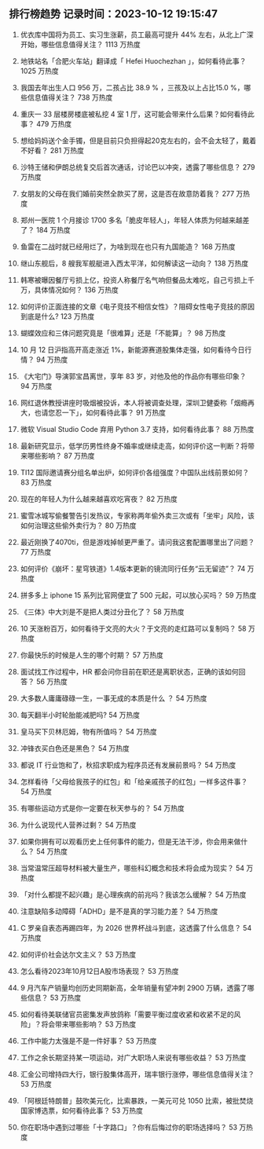
## 排行榜趋势 记录时间：2023-10-12 19:15:47
  
  1. 优衣库中国将为员工、实习生涨薪，员工最高可提升 44% 左右，从北上广深开始，哪些信息值得关注？ 1113 万热度
    
  2. 地铁站名「合肥火车站」翻译成「 Hefei Huochezhan 」，如何看待此事？ 1025 万热度
    
  3. 我国去年出生人口 956 万，二孩占比 38.9 % ，三孩及以上占比15.0 %，哪些信息值得关注？ 738 万热度
    
  4. 重庆一 33 层楼房楼底被私挖 4 室 1 厅，这可能会带来什么后果？如何看待此事？ 479 万热度
    
  5. 想给妈妈送个金手镯，但是目前只负担得起20克左右的，会不会太轻了，戴着不好看？ 281 万热度
    
  6. 沙特王储和伊朗总统复交后首次通话，讨论巴以冲突，透露了哪些信息？ 279 万热度
    
  7. 女朋友的父母在我们婚前突然全款买了房，这是否在故意防着我？ 277 万热度
    
  8. 郑州一医院 1 个月接诊 1700 多名「脆皮年轻人」，年轻人体质为何越来越差了？ 184 万热度
    
  9. 鱼雷在二战时就已经用烂了，为啥到现在也只有九国能造？ 168 万热度
    
  10. 继山东舰后，8 艘我军舰艇进入西太平洋，如何解读这一动向？ 138 万热度
    
  11. 韩寒被曝因餐厅亏损上亿，投资人称餐厅名气响但餐品太难吃，自己亏损上千万，具体情况如何？ 136 万热度
    
  12. 如何评价正面连接的文章《电子竞技不相信女性》？阻碍女性电子竞技的原因到底是什么? 123 万热度
    
  13. 蝴蝶效应和三体问题究竟是「很难算」还是「不能算」？ 98 万热度
    
  14. 10 月 12 日沪指高开高走涨近 1%，新能源赛道股集体走强，如何看待今日行情？ 94 万热度
    
  15. 《大宅门》导演郭宝昌离世，享年 83 岁，对他及他的作品你有哪些印象？ 94 万热度
    
  16. 网红退休教授讲座时吸烟被投诉，本人将被调查处理，深圳卫健委称「烟瘾再大，也请您忍一下」，如何看待此事？ 91 万热度
    
  17. 微软 Visual Studio Code 弃用 Python 3.7 支持，如何看待此事？ 88 万热度
    
  18. 最新研究显示，低学历男性终身不婚率或继续走高，如何评价这一判断？将带来哪些影响？ 87 万热度
    
  19. TI12 国际邀请赛分组名单出炉，如何评价各组强度？中国队出线前景如何？ 83 万热度
    
  20. 现在的年轻人为什么越来越喜欢吃宵夜？ 82 万热度
    
  21. 蜜雪冰城写偷餐警告引发热议，专家称两年偷外卖三次或有「坐牢」风险，该如何治理这些偷外卖行为？ 80 万热度
    
  22. 最近刚换了4070ti，但是游戏掉帧更严重了。请问我这套配置哪里出了问题？ 77 万热度
    
  23. 如何评价《崩坏：星穹铁道》1.4版本更新的镜流同行任务“云无留迹”？ 74 万热度
    
  24. 拼多多上 iphone 15 系列比官网便宜了 500 元起，可以放心买吗？ 59 万热度
    
  25. 《三体》中大刘是不是把人类过分丑化了？ 58 万热度
    
  26. 10 天涨粉百万，如何看待于文亮的大火？于文亮的走红路可以复制吗？ 58 万热度
    
  27. 你最快乐的时候是人生的哪个时期？ 57 万热度
    
  28. 面试找工作过程中，HR 都会问你目前在职还是离职状态，正确的该如何回答？ 56 万热度
    
  29. 大多数人庸庸碌碌一生，一事无成的本质是什么 ？ 54 万热度
    
  30. 每天翻半小时轮胎能减肥吗? 54 万热度
    
  31. 皇马买下贝林厄姆，物有所值吗？ 54 万热度
    
  32. 冲锋衣买白色还是黑色？ 54 万热度
    
  33. 都说 IT 行业饱和了，秋招求职成为程序员还有发展前景吗？ 54 万热度
    
  34. 怎样看待「父母给我孩子的红包」和「给亲戚孩子的红包」一样多这件事？ 54 万热度
    
  35. 有哪些运动方式是你一定要在秋天参与的？ 54 万热度
    
  36. 为什么说现代人营养过剩？ 54 万热度
    
  37. 如果你拥有可以观看历史上任何事件的能力，但是无法干涉，你会用来做什么？ 54 万热度
    
  38. 当常温常压超导材料被大量生产，哪些科幻概念和技术将会成为现实？ 54 万热度
    
  39. 「对什么都提不起兴趣」是心理疾病的前兆吗？我该怎么缓解？ 54 万热度
    
  40. 注意缺陷多动障碍「ADHD」是不是真的学习能力差？ 54 万热度
    
  41. C 罗亲自表态再踢四年，为 2026 世界杯战斗到底，这透露了什么信息？ 54 万热度
    
  42. 如何评价社会达尔文主义？ 53 万热度
    
  43. 怎么看待2023年10月12日A股市场表现？ 53 万热度
    
  44. 9 月汽车产销量均创历史同期新高，全年销量有望冲刺 2900 万辆，透露了哪些信息？ 53 万热度
    
  45. 如何看待美联储官员密集发声放鸽称「需要平衡过度收紧和收紧不足的风险」？将会带来哪些影响？ 53 万热度
    
  46. 工作中能力太强是不是一件好事？ 53 万热度
    
  47. 工作之余长期坚持某一项运动，对广大职场人来说有哪些收益？ 53 万热度
    
  48. 汇金公司增持四大行，银行股集体高开，瑞丰银行涨停，哪些信息值得关注？ 53 万热度
    
  49. 「阿根廷特朗普」鼓吹美元化，比索暴跌，一美元可兑 1050 比索，被批焚烧国家博选票，如何看待此事？ 53 万热度
    
  50. 你在职场中遇到过哪些「十字路口」？你有后悔过你的职场选择吗？ 53 万热度
    